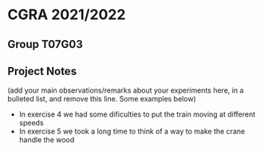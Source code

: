 # CGRA 2021/2022

## Group T07G03

## Project Notes

(add your main observations/remarks about your experiments here, in a bulleted list, and remove this line. Some examples below)

- In exercise 4 we had some dificulties to put the train moving at different speeds
- In exercise 5 we took a long time to think of a way to make the crane handle the wood